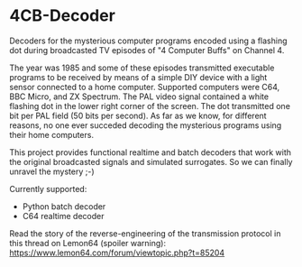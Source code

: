 # 4CB-Decoder
Decoders for the mysterious computer programs encoded using a flashing dot during broadcasted TV episodes of "4 Computer Buffs" on Channel 4.

The year was 1985 and some of these episodes transmitted executable programs to be received by means of a simple DIY device with a light sensor connected to a home computer.
Supported computers were C64, BBC Micro, and ZX Spectrum.
The PAL video signal contained a white flashing dot in the lower right corner of the screen. The dot transmitted one bit per PAL field (50 bits per second).
As far as we know, for different reasons, no one ever succeded decoding the mysterious programs using their home computers.

This project provides functional realtime and batch decoders that work with the original broadcasted signals and simulated surrogates.
So we can finally unravel the mystery ;-)

Currently supported:
- Python batch decoder
- C64 realtime decoder

Read the story of the reverse-engineering of the transmission protocol in this thread on Lemon64 (spoiler warning):
https://www.lemon64.com/forum/viewtopic.php?t=85204
